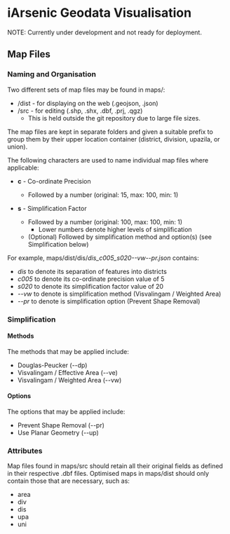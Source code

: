 # iArsenic Geodata Visualisation

NOTE: Currently under development and not ready for deployment.

## Map Files

### Naming and Organisation

Two different sets of map files may be found in maps/:

* /dist - for displaying on the web (.geojson, .json)
* /src - for editing (.shp, .shx, .dbf, .prj, .qgz)
  * This is held outside the git repository due to large file sizes.

The map files are kept in separate folders and given a suitable prefix to group them by their upper location container (district, division, upazila, or union).

The following characters are used to name individual map files where applicable:

* __c__ - Co-ordinate Precision
    * Followed by a number (original: 15, max: 100, min: 1)

* __s__ - Simplification Factor
    * Followed by a number (original: 100, max: 100, min: 1)
        * Lower numbers denote higher levels of simplification
    * (Optional) Followed by simplification method and option(s) (see Simplification below)

For example, maps/dist/dis/*dis_c005_s020--vw--pr.json* contains:

* *dis* to denote its separation of features into districts
* *c005* to denote its co-ordinate precision value of 5
* *s020* to denote its simplification factor value of 20
* *--vw* to denote is simplification method (Visvalingam / Weighted Area)
* *--pr* to denote is simplification option (Prevent Shape Removal)

### Simplification

#### Methods

The methods that may be applied include:

* Douglas-Peucker (--dp)
* Visvalingam / Effective Area (--ve)
* Visvalingam / Weighted Area (--vw)

#### Options

The options that may be applied include:

* Prevent Shape Removal (--pr)
* Use Planar Geometry (--up)

### Attributes

Map files found in maps/src should retain all their original fields as defined in their respective .dbf files. Optimised maps in maps/dist should only contain those that are necessary, such as:

* area
* div
* dis
* upa
* uni
